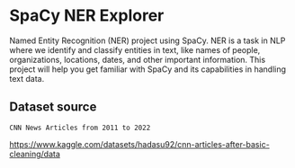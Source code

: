 # SpaCy NER Explorer

Named Entity Recognition (NER) project using SpaCy. NER is a task in NLP where we identify and classify entities in text, 
like names of people, organizations, locations, dates, and other important information. 
This project will help you get familiar with SpaCy and its capabilities in handling text data.

## Dataset source 

`CNN News Articles from 2011 to 2022`

https://www.kaggle.com/datasets/hadasu92/cnn-articles-after-basic-cleaning/data
